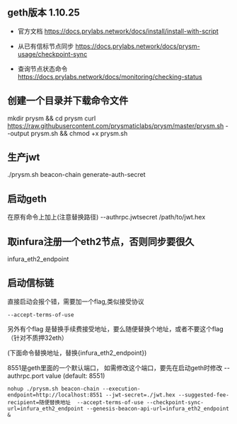 ## geth版本 1.10.25
* 官方文档
https://docs.prylabs.network/docs/install/install-with-script

* 从已有信标节点同步
https://docs.prylabs.network/docs/prysm-usage/checkpoint-sync

* 查询节点状态命令
https://docs.prylabs.network/docs/monitoring/checking-status

## 创建一个目录并下载命令文件
mkdir prysm && cd prysm
curl https://raw.githubusercontent.com/prysmaticlabs/prysm/master/prysm.sh --output prysm.sh && chmod +x prysm.sh

## 生产jwt
./prysm.sh beacon-chain generate-auth-secret

## 启动geth
在原有命令上加上(注意替换路径)   --authrpc.jwtsecret /path/to/jwt.hex 

## 取infura注册一个eth2节点，否则同步要很久
infura_eth2_endpoint

## 启动信标链
直接启动会报个错，需要加一个flag,类似接受协议

`--accept-terms-of-use`

另外有个flag 是替换手续费接受地址，要么随便替换个地址，或者不要这个flag （针对不质押32eth）

(下面命令替换地址，替换{infura_eth2_endpoint})

8551是geth里面的一个默认端口， 如需修改这个端口，要先在启动geth时修改 --authrpc.port value (default: 8551)

```
nohup ./prysm.sh beacon-chain --execution-endpoint=http://localhost:8551 --jwt-secret=./jwt.hex --suggested-fee-recipient=随便替换地址  --accept-terms-of-use --checkpoint-sync-url=infura_eth2_endpoint --genesis-beacon-api-url=infura_eth2_endpoint &
```
